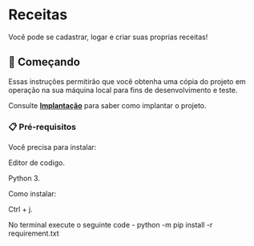 # Receitas

Você pode se cadastrar, logar e criar suas proprias receitas!

## 🚀 Começando

Essas instruções permitirão que você obtenha uma cópia do projeto em operação na sua máquina local para fins de desenvolvimento e teste.

Consulte **[Implantação](#-implanta%C3%A7%C3%A3o)** para saber como implantar o projeto.

### 📋 Pré-requisitos

Você precisa para instalar:

Editor de codigo. 

Python 3.


Como instalar:

Ctrl + j.

No terminal execute o seguinte code - python -m pip install -r requirement.txt

